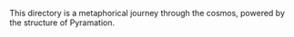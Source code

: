 This directory is a metaphorical journey through the cosmos, powered by the structure of Pyramation.
